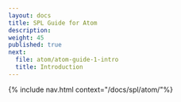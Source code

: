 ```yaml
---
layout: docs
title: SPL Guide for Atom
description:
weight: 45
published: true
next:
  file: atom/atom-guide-1-intro
  title: Introduction
---
```


{% include nav.html context="/docs/spl/atom/"%}

